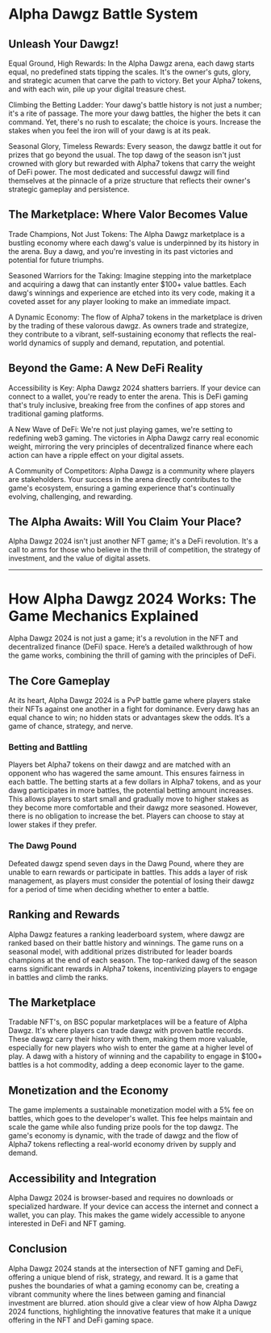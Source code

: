 
# Alpha Dawgz Battle System 

## Unleash Your Dawgz!

Equal Ground, High Rewards: In the Alpha Dawgz arena, each dawg starts equal, no predefined stats tipping the scales. It's the owner's guts, glory, and strategic acumen that carve the path to victory. Bet your Alpha7 tokens, and with each win, pile up your digital treasure chest.

Climbing the Betting Ladder: Your dawg's battle history is not just a number; it's a rite of passage. The more your dawg battles, the higher the bets it can command. Yet, there's no rush to escalate; the choice is yours. Increase the stakes when you feel the iron will of your dawg is at its peak.

Seasonal Glory, Timeless Rewards: Every season, the dawgz battle it out for prizes that go beyond the usual. The top dawg of the season isn't just crowned with glory but rewarded with Alpha7 tokens that carry the weight of DeFi power. The most dedicated and successful dawgz will find themselves at the pinnacle of a prize structure that reflects their owner's strategic gameplay and persistence.

## The Marketplace: Where Valor Becomes Value

Trade Champions, Not Just Tokens: The Alpha Dawgz marketplace is a bustling economy where each dawg's value is underpinned by its history in the arena. Buy a dawg, and you're investing in its past victories and potential for future triumphs.

Seasoned Warriors for the Taking: Imagine stepping into the marketplace and acquiring a dawg that can instantly enter $100+ value battles. Each dawg's winnings and experience are etched into its very code, making it a coveted asset for any player looking to make an immediate impact.

A Dynamic Economy: The flow of Alpha7 tokens in the marketplace is driven by the trading of these valorous dawgz. As owners trade and strategize, they contribute to a vibrant, self-sustaining economy that reflects the real-world dynamics of supply and demand, reputation, and potential.

## Beyond the Game: A New DeFi Reality

Accessibility is Key: Alpha Dawgz 2024 shatters barriers. If your device can connect to a wallet, you're ready to enter the arena. This is DeFi gaming that's truly inclusive, breaking free from the confines of app stores and traditional gaming platforms.

A New Wave of DeFi: We're not just playing games, we're setting to redefining web3 gaming. The victories in Alpha Dawgz carry real economic weight, mirroring the very principles of decentralized finance where each action can have a ripple effect on your digital assets.

A Community of Competitors: Alpha Dawgz is a community where players are stakeholders. Your success in the arena directly contributes to the game's ecosystem, ensuring a gaming experience that's continually evolving, challenging, and rewarding.

## The Alpha Awaits: Will You Claim Your Place?

Alpha Dawgz 2024 isn't just another NFT game; it's a DeFi revolution. It's a call to arms for those who believe in the thrill of competition, the strategy of investment, and the value of digital assets.

---

# How Alpha Dawgz 2024 Works: The Game Mechanics Explained

Alpha Dawgz 2024 is not just a game; it's a revolution in the NFT and decentralized finance (DeFi) space. Here’s a detailed walkthrough of how the game works, combining the thrill of gaming with the principles of DeFi.

## The Core Gameplay

At its heart, Alpha Dawgz 2024 is a PvP battle game where players stake their NFTs against one another in a fight for dominance. Every dawg has an equal chance to win; no hidden stats or advantages skew the odds. It’s a game of chance, strategy, and nerve.

### Betting and Battling

Players bet Alpha7 tokens on their dawgz and are matched with an opponent who has wagered the same amount. This ensures fairness in each battle. The betting starts at a few dollars in Alpha7 tokens, and as your dawg participates in more battles, the potential betting amount increases. This allows players to start small and gradually move to higher stakes as they become more comfortable and their dawgz more seasoned. However, there is no obligation to increase the bet. Players can choose to stay at lower stakes if they prefer.

### The Dawg Pound

Defeated dawgz spend seven days in the Dawg Pound, where they are unable to earn rewards or participate in battles. This adds a layer of risk management, as players must consider the potential of losing their dawgz for a period of time when deciding whether to enter a battle.

## Ranking and Rewards

Alpha Dawgz features a ranking leaderboard system, where dawgz are ranked based on their battle history and winnings. The game runs on a seasonal model, with additional prizes distributed for leader boards champions at the end of each season. The top-ranked dawg of the season earns significant rewards in Alpha7 tokens, incentivizing players to engage in battles and climb the ranks.

## The Marketplace

Tradable NFT's, on BSC popular marketplaces will be a feature of Alpha Dawgz. It's where players can trade dawgz with proven battle records. These dawgz carry their history with them, making them more valuable, especially for new players who wish to enter the game at a higher level of play. A dawg with a history of winning and the capability to engage in $100+ battles is a hot commodity, adding a deep economic layer to the game.

## Monetization and the Economy

The game implements a sustainable monetization model with a 5% fee on battles, which goes to the developer's wallet. This fee helps maintain and scale the game while also funding prize pools for the top dawgz. The game's economy is dynamic, with the trade of dawgz and the flow of Alpha7 tokens reflecting a real-world economy driven by supply and demand.

## Accessibility and Integration

Alpha Dawgz 2024 is browser-based and requires no downloads or specialized hardware. If your device can access the internet and connect a wallet, you can play. This makes the game widely accessible to anyone interested in DeFi and NFT gaming.

## Conclusion

Alpha Dawgz 2024 stands at the intersection of NFT gaming and DeFi, offering a unique blend of risk, strategy, and reward. It is a game that pushes the boundaries of what a gaming economy can be, creating a vibrant community where the lines between gaming and financial investment are blurred.
ation should give a clear view of how Alpha Dawgz 2024 functions, highlighting the innovative features that make it a unique offering in the NFT and DeFi gaming space.
